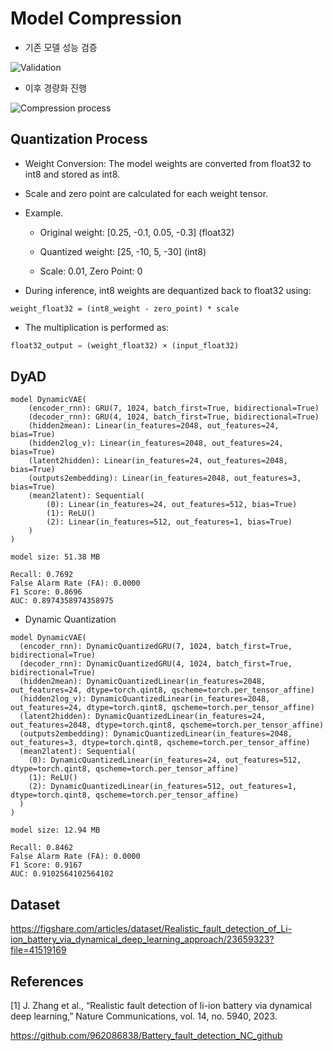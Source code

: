 # Model Compression
- 기존 모델 성능 검증

![Validation](https://github.com/user-attachments/assets/ca2cb25e-adb5-4f64-a817-4bd6224011c4)

- 이후 경량화 진행

![Compression process](https://github.com/user-attachments/assets/1d280214-4a8e-4d6b-97a8-ee485cce77f5)

## Quantization Process
- Weight Conversion: The model weights are converted from float32 to int8 and stored as int8.
- Scale and zero point are calculated for each weight tensor.

- Example.
  + Original weight: [0.25, -0.1, 0.05, -0.3] (float32)

  + Quantized weight: [25, -10, 5, -30] (int8)

  + Scale: 0.01, Zero Point: 0

- During inference, int8 weights are dequantized back to float32 using:

```
weight_float32 = (int8_weight - zero_point) * scale
```

- The multiplication is performed as:
```python
float32_output = (weight_float32) × (input_float32)
```

## DyAD

```
model DynamicVAE(
    (encoder_rnn): GRU(7, 1024, batch_first=True, bidirectional=True)
    (decoder_rnn): GRU(4, 1024, batch_first=True, bidirectional=True)
    (hidden2mean): Linear(in_features=2048, out_features=24, bias=True)
    (hidden2log_v): Linear(in_features=2048, out_features=24, bias=True)
    (latent2hidden): Linear(in_features=24, out_features=2048, bias=True)
    (outputs2embedding): Linear(in_features=2048, out_features=3, bias=True)
    (mean2latent): Sequential(
        (0): Linear(in_features=24, out_features=512, bias=True)
        (1): ReLU()
        (2): Linear(in_features=512, out_features=1, bias=True)
    )
)

model size: 51.38 MB

Recall: 0.7692
False Alarm Rate (FA): 0.0000
F1 Score: 0.8696
AUC: 0.8974358974358975
```
- Dynamic Quantization

```
model DynamicVAE(
  (encoder_rnn): DynamicQuantizedGRU(7, 1024, batch_first=True, bidirectional=True)
  (decoder_rnn): DynamicQuantizedGRU(4, 1024, batch_first=True, bidirectional=True)
  (hidden2mean): DynamicQuantizedLinear(in_features=2048, out_features=24, dtype=torch.qint8, qscheme=torch.per_tensor_affine)
  (hidden2log_v): DynamicQuantizedLinear(in_features=2048, out_features=24, dtype=torch.qint8, qscheme=torch.per_tensor_affine)
  (latent2hidden): DynamicQuantizedLinear(in_features=24, out_features=2048, dtype=torch.qint8, qscheme=torch.per_tensor_affine)
  (outputs2embedding): DynamicQuantizedLinear(in_features=2048, out_features=3, dtype=torch.qint8, qscheme=torch.per_tensor_affine)
  (mean2latent): Sequential(
    (0): DynamicQuantizedLinear(in_features=24, out_features=512, dtype=torch.qint8, qscheme=torch.per_tensor_affine)
    (1): ReLU()
    (2): DynamicQuantizedLinear(in_features=512, out_features=1, dtype=torch.qint8, qscheme=torch.per_tensor_affine)
  )
)

model size: 12.94 MB

Recall: 0.8462
False Alarm Rate (FA): 0.0000
F1 Score: 0.9167
AUC: 0.9102564102564102
```


## Dataset

https://figshare.com/articles/dataset/Realistic_fault_detection_of_Li-ion_battery_via_dynamical_deep_learning_approach/23659323?file=41519169

## References
[1] J. Zhang et al., “Realistic fault detection of li-ion battery via dynamical deep learning,” Nature Communications, vol. 14, no. 5940, 2023.

https://github.com/962086838/Battery_fault_detection_NC_github
